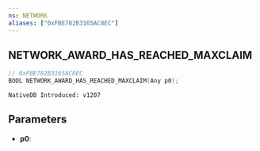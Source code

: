 ```yaml
---
ns: NETWORK
aliases: ["0xFBE782B3165AC8EC"]
---
```

## NETWORK_AWARD_HAS_REACHED_MAXCLAIM

```c
// 0xFBE782B3165AC8EC
BOOL NETWORK_AWARD_HAS_REACHED_MAXCLAIM(Any p0);
```

```
NativeDB Introduced: v1207
```

## Parameters
* **p0**:
